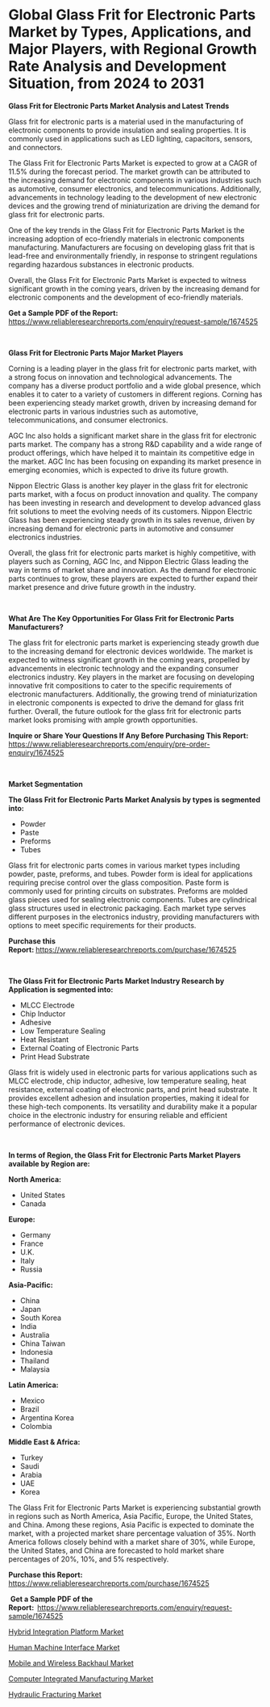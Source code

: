 <p><h1>Global Glass Frit for Electronic Parts Market by Types, Applications, and Major Players, with Regional Growth Rate Analysis and Development Situation, from 2024 to 2031</h1></p><p><strong>Glass Frit for Electronic Parts Market Analysis and Latest Trends</strong></p>
<p><p>Glass frit for electronic parts is a material used in the manufacturing of electronic components to provide insulation and sealing properties. It is commonly used in applications such as LED lighting, capacitors, sensors, and connectors.</p><p>The Glass Frit for Electronic Parts Market is expected to grow at a CAGR of 11.5% during the forecast period. The market growth can be attributed to the increasing demand for electronic components in various industries such as automotive, consumer electronics, and telecommunications. Additionally, advancements in technology leading to the development of new electronic devices and the growing trend of miniaturization are driving the demand for glass frit for electronic parts.</p><p>One of the key trends in the Glass Frit for Electronic Parts Market is the increasing adoption of eco-friendly materials in electronic components manufacturing. Manufacturers are focusing on developing glass frit that is lead-free and environmentally friendly, in response to stringent regulations regarding hazardous substances in electronic products.</p><p>Overall, the Glass Frit for Electronic Parts Market is expected to witness significant growth in the coming years, driven by the increasing demand for electronic components and the development of eco-friendly materials.</p></p>
<p><strong>Get a Sample PDF of the Report:&nbsp;</strong> <a href="https://www.reliableresearchreports.com/enquiry/request-sample/1674525">https://www.reliableresearchreports.com/enquiry/request-sample/1674525</a></p>
<p>&nbsp;</p>
<p><strong>Glass Frit for Electronic Parts Major Market Players</strong></p>
<p><p>Corning is a leading player in the glass frit for electronic parts market, with a strong focus on innovation and technological advancements. The company has a diverse product portfolio and a wide global presence, which enables it to cater to a variety of customers in different regions. Corning has been experiencing steady market growth, driven by increasing demand for electronic parts in various industries such as automotive, telecommunications, and consumer electronics.</p><p>AGC Inc also holds a significant market share in the glass frit for electronic parts market. The company has a strong R&D capability and a wide range of product offerings, which have helped it to maintain its competitive edge in the market. AGC Inc has been focusing on expanding its market presence in emerging economies, which is expected to drive its future growth.</p><p>Nippon Electric Glass is another key player in the glass frit for electronic parts market, with a focus on product innovation and quality. The company has been investing in research and development to develop advanced glass frit solutions to meet the evolving needs of its customers. Nippon Electric Glass has been experiencing steady growth in its sales revenue, driven by increasing demand for electronic parts in automotive and consumer electronics industries.</p><p>Overall, the glass frit for electronic parts market is highly competitive, with players such as Corning, AGC Inc, and Nippon Electric Glass leading the way in terms of market share and innovation. As the demand for electronic parts continues to grow, these players are expected to further expand their market presence and drive future growth in the industry.</p></p>
<p>&nbsp;</p>
<p><strong>What Are The Key Opportunities For Glass Frit for Electronic Parts Manufacturers?</strong></p>
<p><p>The glass frit for electronic parts market is experiencing steady growth due to the increasing demand for electronic devices worldwide. The market is expected to witness significant growth in the coming years, propelled by advancements in electronic technology and the expanding consumer electronics industry. Key players in the market are focusing on developing innovative frit compositions to cater to the specific requirements of electronic manufacturers. Additionally, the growing trend of miniaturization in electronic components is expected to drive the demand for glass frit further. Overall, the future outlook for the glass frit for electronic parts market looks promising with ample growth opportunities.</p></p>
<p><strong>Inquire or Share Your Questions If Any Before Purchasing This Report:</strong> <a href="https://www.reliableresearchreports.com/enquiry/pre-order-enquiry/1674525">https://www.reliableresearchreports.com/enquiry/pre-order-enquiry/1674525</a></p>
<p>&nbsp;</p>
<p><strong>Market Segmentation</strong></p>
<p><strong>The Glass Frit for Electronic Parts Market Analysis by types is segmented into:</strong></p>
<p><ul><li>Powder</li><li>Paste</li><li>Preforms</li><li>Tubes</li></ul></p>
<p><p>Glass frit for electronic parts comes in various market types including powder, paste, preforms, and tubes. Powder form is ideal for applications requiring precise control over the glass composition. Paste form is commonly used for printing circuits on substrates. Preforms are molded glass pieces used for sealing electronic components. Tubes are cylindrical glass structures used in electronic packaging. Each market type serves different purposes in the electronics industry, providing manufacturers with options to meet specific requirements for their products.</p></p>
<p><strong>Purchase this Report:&nbsp;</strong><a href="https://www.reliableresearchreports.com/purchase/1674525">https://www.reliableresearchreports.com/purchase/1674525</a></p>
<p>&nbsp;</p>
<p><strong>The Glass Frit for Electronic Parts Market Industry Research by Application is segmented into:</strong></p>
<p><ul><li>MLCC Electrode</li><li>Chip Inductor</li><li>Adhesive</li><li>Low Temperature Sealing</li><li>Heat Resistant</li><li>External Coating of Electronic Parts</li><li>Print Head Substrate</li></ul></p>
<p><p>Glass frit is widely used in electronic parts for various applications such as MLCC electrode, chip inductor, adhesive, low temperature sealing, heat resistance, external coating of electronic parts, and print head substrate. It provides excellent adhesion and insulation properties, making it ideal for these high-tech components. Its versatility and durability make it a popular choice in the electronic industry for ensuring reliable and efficient performance of electronic devices.</p></p>
<p>&nbsp;</p>
<p><strong>In terms of Region, the Glass Frit for Electronic Parts Market Players available by Region are:</strong></p>
<p>
    <p> <strong> North America: </strong>
        <ul>
            <li>United States</li>
            <li>Canada</li>
        </ul>
        </p> 
    <p> <strong> Europe: </strong>
        <ul>
            <li>Germany</li>
            <li>France</li>
            <li>U.K.</li>
            <li>Italy</li>
            <li>Russia</li>
        </ul>
        </p> 
    <p> <strong> Asia-Pacific: </strong>
        <ul>
            <li>China</li>
            <li>Japan</li>
            <li>South Korea</li>
            <li>India</li>
            <li>Australia</li>
            <li>China Taiwan</li>
            <li>Indonesia</li>
            <li>Thailand</li>
            <li>Malaysia</li>
        </ul>
        </p> 
    <p> <strong> Latin America: </strong>
        <ul>
            <li>Mexico</li>
            <li>Brazil</li>
            <li>Argentina Korea</li>
            <li>Colombia</li>
        </ul>
        </p> 
    <p> <strong> Middle East & Africa: </strong>
        <ul>
            <li>Turkey</li>
            <li>Saudi</li>
            <li>Arabia</li>
            <li>UAE</li>
            <li>Korea</li>
        </ul>
    </p>
    </p>
<p><p>The Glass Frit for Electronic Parts Market is experiencing substantial growth in regions such as North America, Asia Pacific, Europe, the United States, and China. Among these regions, Asia Pacific is expected to dominate the market, with a projected market share percentage valuation of 35%. North America follows closely behind with a market share of 30%, while Europe, the United States, and China are forecasted to hold market share percentages of 20%, 10%, and 5% respectively.</p></p>
<p><strong>Purchase this Report: </strong><a href="https://www.reliableresearchreports.com/purchase/1674525">https://www.reliableresearchreports.com/purchase/1674525</a></p>
<p>&nbsp;<strong>Get a Sample PDF of the Report:&nbsp;&nbsp;</strong><a href="https://www.reliableresearchreports.com/enquiry/request-sample/1674525">https://www.reliableresearchreports.com/enquiry/request-sample/1674525</a></p>
<p><strong></strong></p>
<p><p><a href="https://medium.com/@lealemke/hybrid-integration-platform-market-size-market-outlook-and-market-forecast-2024-to-2031-518ae3e2cbc9">Hybrid Integration Platform Market</a></p><p><a href="https://medium.com/@lealemke/human-machine-interface-market-size-cagr-trends-2024-2030-ed5c24bb4c5d">Human Machine Interface Market</a></p><p><a href="https://medium.com/@jakeferguson44521/mobile-and-wireless-backhaul-market-size-reveals-the-best-marketing-channels-in-global-industry-c5ef485450dd">Mobile and Wireless Backhaul Market</a></p><p><a href="https://medium.com/@lealemke/computer-integrated-manufacturing-market-insight-market-trends-growth-forecasted-from-2024-to-e245ebf5d499">Computer Integrated Manufacturing Market</a></p><p><a href="https://medium.com/@lealemke/hydraulic-fracturing-nbsp-market-focuses-on-market-share-size-and-projected-forecast-till-2031-5b63a8e95f62">Hydraulic Fracturing Market</a></p></p>